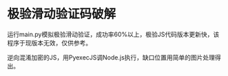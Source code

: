 # 极验滑动验证码破解
运行main.py模拟极验滑动验证，成功率60%以上，极验JS代码版本更新快，该程序于现版本无效，仅供参考。

逆向混淆加密的JS，用PyexecJS调Node.js执行，缺口位置用简单的图片处理得出。
